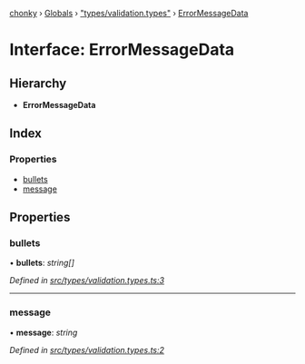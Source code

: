 [chonky](../README.md) › [Globals](../globals.md) › ["types/validation.types"](../modules/_types_validation_types_.md) › [ErrorMessageData](_types_validation_types_.errormessagedata.md)

# Interface: ErrorMessageData

## Hierarchy

* **ErrorMessageData**

## Index

### Properties

* [bullets](_types_validation_types_.errormessagedata.md#bullets)
* [message](_types_validation_types_.errormessagedata.md#message)

## Properties

###  bullets

• **bullets**: *string[]*

*Defined in [src/types/validation.types.ts:3](https://github.com/TimboKZ/Chonky/blob/2de2c80/src/types/validation.types.ts#L3)*

___

###  message

• **message**: *string*

*Defined in [src/types/validation.types.ts:2](https://github.com/TimboKZ/Chonky/blob/2de2c80/src/types/validation.types.ts#L2)*
